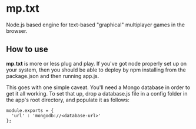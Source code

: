 # mp.txt
Node.js based engine for text-based "graphical" multiplayer games in the browser.

## How to use
**mp.txt** is more or less plug and play. If you've got node properly set up on your system, then you should be able to deploy by npm installing from the package.json and then running app.js.

This goes with one simple caveat. You'll need a Mongo database in order to get it all working. To set that up, drop a database.js file in a config folder in the app's root directory, and populate it as follows:
```
module.exports = {
  'url' : 'mongodb://<database-url>'
};
```